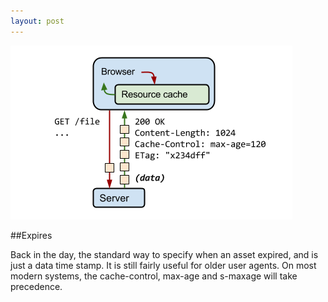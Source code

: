 ```yaml
---
layout: post
---
```


![Web Cache](/images/web-cache.png)

##Expires

Back in the day, the standard way to specify when an asset expired, and is just a data time stamp.  It is still fairly useful for older user agents.  On most modern systems, the cache-control, max-age and s-maxage will take precedence.  